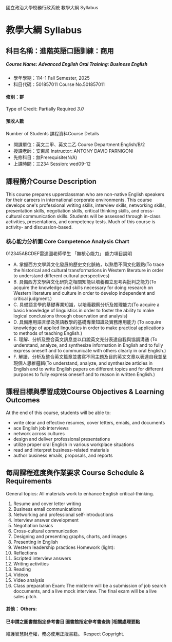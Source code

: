 國立政治大學校務行政系統 教學大綱 Syllabus
# 教學大綱 Syllabus
##  科目名稱：進階英語口語訓練：商用
#####  Course Name: Advanced English Oral Training: Business English
  * 學年學期：114-1 Fall Semester, 2025 
  * 科目代碼：501857011 Course No.501857011
#### 修別：群
Type of Credit: Partially Required 
_3.0_
#### 預收人數
Number of Students
課程資料Course Details
  * 開課單位：英文二甲、英文二乙 Course Department:English/B/2 
  * 授課老師：安東尼 Instructor: ANTONY DAVID PARNIGONI 
  * 先修科目：無Prerequisite(N/A)
  * 上課時間：三234 Session: wed09-12
##  課程簡介Course Description
This course prepares upperclassman who are non-native English speakers for their careers in international corporate environments.
This course develops one's professional writing skills, interview skills, networking skills, presentation skills, negotiation skills, critical thinking skills, and cross-cultural communication skills. 
Students will be assessed through in-class activities, presentations, and competency tests.
Much of this course is activity- and discussion-based.
###  核心能力分析圖 Core Competence Analysis Chart
012345ABCDEF雷達圖老師學生
「無核心能力」 
能力項目說明
  * A. 掌握西方文學與文化發展的歷史文化脈絡，以熟悉不同文化觀點(To trace the historical and cultural transformations in Western literature in order to understand different cultural perspectives)
  * B. 具備西方文學與文化研究之相關知能以培養獨立思考與批判之能力(To acquire the knowledge and skills necessary for doing research on Western literature and culture in order to develop independent and critical judgment.)
  * C. 具備語言學的基礎專業知識，以培養觀察分析及推理能力(To acquire a basic knowledge of linguistics in order to foster the ability to make logical conclusions through observation and analysis)
  * D. 具備應用語言學及英語教學的基礎專業知識及實務應用能力 (To acquire knowledge of applied linguistics in order to make practical applications to methods of teaching English.)
  * E. 理解、分析及整合英文訊息並以口說英文充分表達自我與協調溝通 (To understand, analyze, and synthesize information in English and to fully express oneself and to communicate with others clearly in oral English.)
  * F. 解讀、分析及整合英文篇章並書寫不同主題及目的英文文章以表達自我並呈現個人思維邏輯(To understand, analyze, and synthesize articles in English and to write English papers on different topics and for different purposes to fully express oneself and to reason in written English.)
##  課程目標與學習成效Course Objectives & Learning Outcomes 
At the end of this course, students will be able to:
  * write clear and effective resumes, cover letters, emails, and documents
  * ace English job interviews
  * network across cultures
  * design and deliver professional presentations
  * utilize proper oral English in various workplace situations
  * read and interpret business-related materials
  * author business emails, proposals, and reports
##  每周課程進度與作業要求 Course Schedule & Requirements
General topics:
All materials work to enhance English critical-thinking.
  1. Resume and cover letter writing 
  2. Business email communications
  3. Networking and professional self-introductions
  4. Interview answer development
  5. Negotiation basics 
  6. Cross-cultural communication
  7. Designing and presenting graphs, charts, and images
  8. Presenting in English 
  9. Western leadership practices 
Homework (light):
  1. Reflections 
  2. Scripted interview answers
  3. Writing activities
  4. Reading
  5. Videos 
  6. Video analysis
  7. Class preparation
Exam:
The midterm will be a submission of job search doccuments, and a live mock interview. The final exam will be a live sales pitch. 
####  其他： Others:
####  已申請之圖書館指定參考書目  圖書館指定參考書查詢 |相關處理要點
維護智慧財產權，務必使用正版書籍。 Respect Copyright.